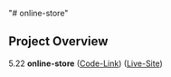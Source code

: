 "# online-store" 
## Project Overview
5.22 **online-store** ([Code-Link](https://github.com/asif93-138/online-store.git)) ([Live-Site](https://asif93-138.github.io/online-store/))
